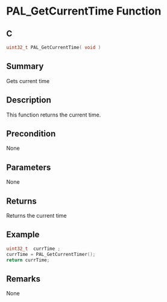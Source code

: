 # PAL_GetCurrentTime Function

## C

```c
uint32_t PAL_GetCurrentTime( void )
```

## Summary

Gets current time  

## Description

This function returns the current time.

## Precondition

None  

## Parameters

None 

## Returns

Returns the current time  

## Example

```c
uint32_t  currTime ;
currTime = PAL_GetCurrentTimer();
return currTime;
```

## Remarks

None 

